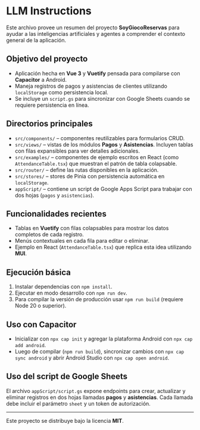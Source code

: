 # LLM Instructions

Este archivo provee un resumen del proyecto **SoyGiocoReservas** para ayudar a las inteligencias artificiales y agentes a comprender el contexto general de la aplicación.

## Objetivo del proyecto

- Aplicación hecha en **Vue 3** y **Vuetify** pensada para compilarse con **Capacitor** a Android.
- Maneja registros de pagos y asistencias de clientes utilizando `localStorage` como persistencia local.
- Se incluye un `script.gs` para sincronizar con Google Sheets cuando se requiere persistencia en línea.

## Directorios principales

- `src/components/` – componentes reutilizables para formularios CRUD.
- `src/views/` – vistas de los módulos **Pagos** y **Asistencias**. Incluyen tablas con filas expansibles para ver detalles adicionales.
- `src/examples/` – componentes de ejemplo escritos en React (como `AttendanceTable.tsx`) que muestran el patrón de tabla colapsable.
- `src/router/` – define las rutas disponibles en la aplicación.
- `src/stores/` – stores de Pinia con persistencia automática en `localStorage`.
- `appScript/` – contiene un script de Google Apps Script para trabajar con dos hojas (`pagos` y `asistencias`).

## Funcionalidades recientes

- Tablas en **Vuetify** con filas colapsables para mostrar los datos completos de cada registro.
- Menús contextuales en cada fila para editar o eliminar.
- Ejemplo en React (`AttendanceTable.tsx`) que replica esta idea utilizando **MUI**.

## Ejecución básica

1. Instalar dependencias con `npm install`.
2. Ejecutar en modo desarrollo con `npm run dev`.
3. Para compilar la versión de producción usar `npm run build` (requiere Node 20 o superior).

## Uso con Capacitor

- Inicializar con `npx cap init` y agregar la plataforma Android con `npx cap add android`.
- Luego de compilar (`npm run build`), sincronizar cambios con `npx cap sync android` y abrir Android Studio con `npx cap open android`.

## Uso del script de Google Sheets

El archivo `appScript/script.gs` expone endpoints para crear, actualizar y eliminar registros en dos hojas llamadas **pagos** y **asistencias**. Cada llamada debe incluir el parámetro `sheet` y un token de autorización.

---
Este proyecto se distribuye bajo la licencia **MIT**.
